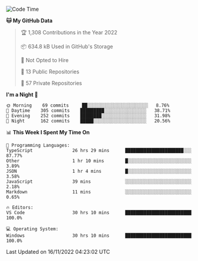 <!--START_SECTION:waka-->
![Code Time](http://img.shields.io/badge/Code%20Time-3%2C292%20hrs%2014%20mins-blue)

**🐱 My GitHub Data** 

> 🏆 1,308 Contributions in the Year 2022
 > 
> 📦 634.8 kB Used in GitHub's Storage 
 > 
> 🚫 Not Opted to Hire
 > 
> 📜 13 Public Repositories 
 > 
> 🔑 57 Private Repositories  
 > 
**I'm a Night 🦉** 

```text
🌞 Morning    69 commits     ██░░░░░░░░░░░░░░░░░░░░░░░   8.76% 
🌆 Daytime    305 commits    █████████░░░░░░░░░░░░░░░░   38.71% 
🌃 Evening    252 commits    ████████░░░░░░░░░░░░░░░░░   31.98% 
🌙 Night      162 commits    █████░░░░░░░░░░░░░░░░░░░░   20.56%

```


📊 **This Week I Spent My Time On** 

```text
💬 Programming Languages: 
TypeScript               26 hrs 29 mins      ██████████████████████░░░   87.77% 
Other                    1 hr 10 mins        █░░░░░░░░░░░░░░░░░░░░░░░░   3.89% 
JSON                     1 hr 4 mins         █░░░░░░░░░░░░░░░░░░░░░░░░   3.58% 
JavaScript               39 mins             ░░░░░░░░░░░░░░░░░░░░░░░░░   2.18% 
Markdown                 11 mins             ░░░░░░░░░░░░░░░░░░░░░░░░░   0.65%

🔥 Editors: 
VS Code                  30 hrs 10 mins      █████████████████████████   100.0%

💻 Operating System: 
Windows                  30 hrs 10 mins      █████████████████████████   100.0%

```


 Last Updated on 16/11/2022 04:23:02 UTC
<!--END_SECTION:waka-->

